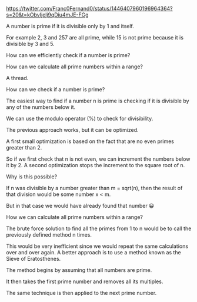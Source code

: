 https://twitter.com/Franc0Fernand0/status/1446407960196964364?s=20&t=kObvIjelj9qDiu4mJE-FGg

A number is prime if it is divisible only by 1 and itself.

For example 2, 3 and 257 are all prime, while 15 is not prime because it is divisible by 3 and 5.

How can we efficiently check if a number is prime?

How can we calculate all prime numbers within a range?

A thread.



How can we check if a number is prime?

The easiest way to find if a number n is prime is checking if it is divisible by any of the numbers below it.

We can use the modulo operator (%) to check for divisibility.



The previous approach works, but it can be optimized.

A first small optimization is based on the fact that are no even primes greater than 2.

So if we first check that n is not even, we can increment the numbers below it by 2. A second optimization stops the increment to the square root of n.

Why is this possible?

If n was divisible by a number greater than m = sqrt(n), then the result of that division would be some number x < m.

But in that case we would have already found that number 😀



How we can calculate all prime numbers within a range?

The brute force solution to find all the primes from 1 to n would be to call the previously defined method n times.

This would be very inefficient since we would repeat the same calculations over and over again. A better approach is to use a method known as the Sieve of Eratosthenes.

The method begins by assuming that all numbers are prime.

It then takes the first prime number and removes all its multiples.

The same technique is then applied to the next prime number.

